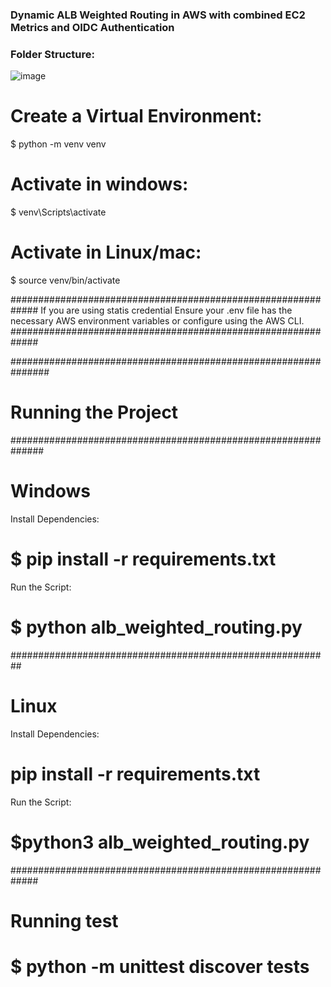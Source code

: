 ### Dynamic ALB Weighted Routing in AWS with combined EC2 Metrics and OIDC Authentication


### Folder Structure:


![image](https://github.com/user-attachments/assets/19a6e241-8064-437e-a3e6-f58f6c8dfbcd)


# Create a Virtual Environment:
$ python -m venv venv

# Activate in windows:
$ venv\Scripts\activate
# Activate in Linux/mac: 
$ source venv/bin/activate


############################################################# 
If you are using statis credential   Ensure your .env file has the necessary AWS environment variables or configure using the AWS CLI.
#############################################################


###############################################################
# Running the Project
##############################################################
# Windows
Install Dependencies:
# $ pip install -r requirements.txt
Run the Script:
# $ python alb_weighted_routing.py

##########################################################
# Linux
Install Dependencies:
# pip install -r requirements.txt
Run the Script:
# $python3 alb_weighted_routing.py

#############################################################


# Running test
# $ python -m unittest discover tests

